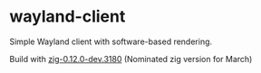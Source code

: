 # wayland-client
Simple Wayland client with software-based rendering.

Build with [zig-0.12.0-dev.3180](https://pkg.machengine.org/zig/zig-linux-x86_64-0.12.0-dev.3180+83e578a18.tar.xz) (Nominated zig version for March)